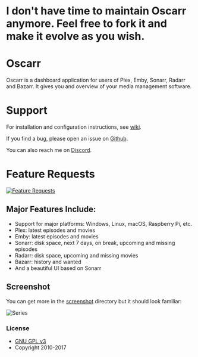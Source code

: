 # I don't have time to maintain Oscarr anymore. Feel free to fork it and make it evolve as you wish.

# Oscarr
Oscarr is a dashboard application for users of Plex, Emby, Sonarr, Radarr and Bazarr. It gives you and overview of your media management software.

# Support
For installation and configuration instructions, see [wiki](https://github.com/morpheus65535/oscarr/wiki).

If you find a bug, please open an issue on [Github](https://github.com/morpheus65535/oscarr/issues).

You can also reach me on [Discord](https://discord.gg/Mw4dVc3).

# Feature Requests
[![Feature Requests](http://feathub.com/morpheus65535/oscarr?format=svg)](http://feathub.com/morpheus65535/oscarr)

## Major Features Include:

* Support for major platforms: Windows, Linux, macOS, Raspberry Pi, etc.
* Plex: latest episodes and movies
* Emby: latest episodes and movies
* Sonarr: disk space, next 7 days, on break, upcoming and missing episodes
* Radarr: disk space, upcoming and missing movies
* Bazarr: history and wanted
* And a beautiful UI based on Sonarr

## Screenshot

You can get more in the [screenshot](https://github.com/morpheus65535/oscarr/tree/master/screenshot) directory but it should look familiar:

![Series](/screenshot/plex.png?raw=true "Plex")

### License

* [GNU GPL v3](http://www.gnu.org/licenses/gpl.html)
* Copyright 2010-2017
